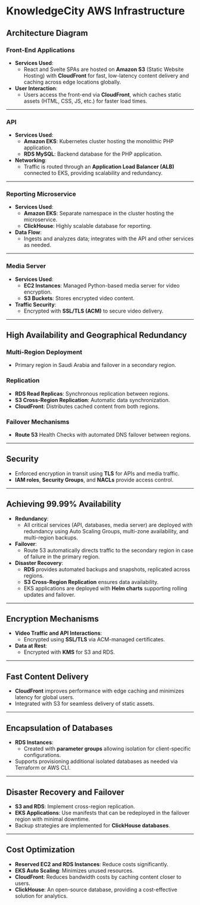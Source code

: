 # KnowledgeCity AWS Infrastructure

## Architecture Diagram

### **Front-End Applications**
- **Services Used**:  
  - React and Svelte SPAs are hosted on **Amazon S3** (Static Website Hosting) with **CloudFront** for fast, low-latency content delivery and caching across edge locations globally.
- **User Interaction**:  
  - Users access the front-end via **CloudFront**, which caches static assets (HTML, CSS, JS, etc.) for faster load times.

---

### **API**
- **Services Used**:  
  - **Amazon EKS**: Kubernetes cluster hosting the monolithic PHP application.  
  - **RDS MySQL**: Backend database for the PHP application.  
- **Networking**:  
  - Traffic is routed through an **Application Load Balancer (ALB)** connected to EKS, providing scalability and redundancy.

---

### **Reporting Microservice**
- **Services Used**:  
  - **Amazon EKS**: Separate namespace in the cluster hosting the microservice.  
  - **ClickHouse**: Highly scalable database for reporting.  
- **Data Flow**:  
  - Ingests and analyzes data; integrates with the API and other services as needed.

---

### **Media Server**
- **Services Used**:  
  - **EC2 Instances**: Managed Python-based media server for video encryption.  
  - **S3 Buckets**: Stores encrypted video content.  
- **Traffic Security**:  
  - Encrypted with **SSL/TLS (ACM)** to secure video delivery.

---

## High Availability and Geographical Redundancy

### **Multi-Region Deployment**
- Primary region in Saudi Arabia and failover in a secondary region.

### **Replication**
- **RDS Read Replicas**: Synchronous replication between regions.  
- **S3 Cross-Region Replication**: Automatic data synchronization.  
- **CloudFront**: Distributes cached content from both regions.

### **Failover Mechanisms**
- **Route 53** Health Checks with automated DNS failover between regions.

---

## Security
- Enforced encryption in transit using **TLS** for APIs and media traffic.  
- **IAM roles**, **Security Groups**, and **NACLs** provide access control.

---

## Achieving 99.99% Availability
- **Redundancy**:  
  - All critical services (API, databases, media server) are deployed with redundancy using Auto Scaling Groups, multi-zone availability, and multi-region backups.  
- **Failover**:  
  - Route 53 automatically directs traffic to the secondary region in case of failure in the primary region.  
- **Disaster Recovery**:  
  - **RDS** provides automated backups and snapshots, replicated across regions.  
  - **S3 Cross-Region Replication** ensures data availability.  
  - EKS applications are deployed with **Helm charts** supporting rolling updates and failover.

---

## Encryption Mechanisms
- **Video Traffic and API Interactions**:  
  - Encrypted using **SSL/TLS** via ACM-managed certificates.  
- **Data at Rest**:  
  - Encrypted with **KMS** for S3 and RDS.

---

## Fast Content Delivery
- **CloudFront** improves performance with edge caching and minimizes latency for global users.  
- Integrated with S3 for seamless delivery of static assets.

---

## Encapsulation of Databases
- **RDS Instances**:  
  - Created with **parameter groups** allowing isolation for client-specific configurations.  
- Supports provisioning additional isolated databases as needed via Terraform or AWS CLI.

---

## Disaster Recovery and Failover
- **S3 and RDS**: Implement cross-region replication.  
- **EKS Applications**: Use manifests that can be redeployed in the failover region with minimal downtime.  
- Backup strategies are implemented for **ClickHouse databases**.

---

## Cost Optimization
- **Reserved EC2 and RDS Instances**: Reduce costs significantly.  
- **EKS Auto Scaling**: Minimizes unused resources.  
- **CloudFront**: Reduces bandwidth costs by caching content closer to users.  
- **ClickHouse**: An open-source database, providing a cost-effective solution for analytics.
